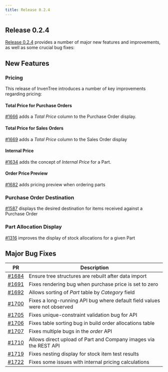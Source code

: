 ```yaml
---
title: Release 0.2.4
---
```


## Release 0.2.4

[Release 0.2.4](https://github.com/inventree/InvenTree/releases/tag/0.2.4) provides a number of major new features and improvements, as well as some crucial bug fixes:

## New Features

### Pricing

This release of InvenTree introduces a number of key improvements regarding pricing:

#### Total Price for Purchase Orders

[#1666](https://github.com/inventree/InvenTree/pull/1666) adds a *Total Price* column to the Purchase Order display.

#### Total Price for Sales Orders

[#1669](https://github.com/inventree/InvenTree/pull/1669) adds a *Total Price* column to the Sales Order display

#### Internal Price

[#1634](https://github.com/inventree/InvenTree/pull/1634) adds the concept of *Internal Price* for a Part.

#### Order Price Preview

[#1682](https://github.com/inventree/InvenTree/pull/1682) adds pricing preview when ordering parts  

### Purchase Order Destination

[#1587](https://github.com/inventree/InvenTree/pull/1587) displays the desired destination for items received against a Purchase Order

### Part Allocation Display

[#1316](https://github.com/inventree/InvenTree/pull/1316) improves the display of stock allocations for a given Part

## Major Bug Fixes

| PR | Description |
| --- | --- |
| [#1684](https://github.com/inventree/InvenTree/pull/1684) | Ensure tree structures are rebuilt after data import |
| [#1691](https://github.com/inventree/InvenTree/pull/1691) | Fixes rendering bug when purchase price is set to zero |
| [#1692](https://github.com/inventree/InvenTree/pull/1692) | Allows sorting of *Part* table by *Category* field |
| [#1700](https://github.com/inventree/InvenTree/pull/1700) | Fixes a long-running API bug where default field values were not observed |
| [#1705](https://github.com/inventree/InvenTree/pull/1705) | Fixes unique-constraint validation bug for API |
| [#1706](https://github.com/inventree/InvenTree/pull/1706) | Fixes table sorting bug in build order allocations table |
| [#1707](https://github.com/inventree/InvenTree/pull/1707) | Fixes multiple bugs in the *order* API |
| [#1710](https://github.com/inventree/InvenTree/pull/1710) | Allows direct upload of Part and Company images via the REST API |
| [#1719](https://github.com/inventree/InvenTree/pull/1719) | Fixes nesting display for stock item test results |
| [#1722](https://github.com/inventree/InvenTree/pull/1722) | Fixes some issues with internal pricing calculations |

